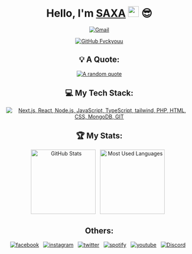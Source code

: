 <div align="center">
 
# Hello, I'm [SAXA](https://github.com/Fvckyouu) <img src="https://github.com/TheDudeThatCode/TheDudeThatCode/blob/master/Assets/Hi.gif" width="29px"> :sunglasses:

[![Gmail](https://skillicons.dev/icons?i=gmail)](mailto:saxaadev@gmail.com?subject=Hello%20Saxa,%20From%20Github)

[![GitHub Fvckyouu](https://img.shields.io/github/followers/fvckyouu?label=follow&style=social)](https://github.com/Fvckyouu)

 
## 💡 A Quote:

[![A random quote](https://quotes-github-readme.vercel.app/api?type=horizontal&theme=dark)](https://github.com/piyushsuthar/github-readme-quotes)

## 💻 My Tech Stack:

[![Next.js, React, Node.js, JavaScript, TypeScript, tailwind, PHP, HTML, CSS, MongoDB, GIT](https://skillicons.dev/icons?i=next,react,nodejs,js,ts,tailwind,php,html,css,mongodb,git)](https://skillicons.dev)

## 🏆 My Stats:

<p>
    <img height=175 alt="GitHub Stats" src="https://github-readme-stats.vercel.app/api?username=Fvckyouu&show_icons=true&count_private=true&theme=dark" />&nbsp;&nbsp;
    <img height=175 alt="Most Used Languages" src="https://github-readme-stats.vercel.app/api/top-langs/?username=Fvckyouu&layout=compact&theme=dark" />&nbsp;&nbsp;
</p>

## Others:

<p>
    <a target="_blank" href="https://www.facebook.com/chanjeckyy/" ><img alt="facebook" src="https://img.shields.io/badge/Facebook-1877F2?style=for-the-badge&logo=facebook&logoColor=white" /></a>&nbsp;&nbsp;
    <a target="_blank" href="https://www.instagram.com/chanjeckyy/" ><img alt="instagram" src="https://img.shields.io/badge/Instagram-E4405F?style=for-the-badge&logo=instagram&logoColor=white" /></a>&nbsp;&nbsp;
    <a target="_blank" href="https://twitter.com/Sax4z" ><img alt="twitter" src="https://img.shields.io/badge/Twitter-1DA1F2?style=for-the-badge&logo=twitter&logoColor=white" /></a>&nbsp;&nbsp;
    <a target="_blank" href="https://open.spotify.com/user/31cxz2xpakdrtnesnjjpokyjuqxq" ><img alt="spotify" src="https://img.shields.io/badge/Spotify-1ED760?style=for-the-badge&logo=spotify&logoColor=white" /></a>&nbsp;&nbsp;
    <a target="_blank" href="https://www.youtube.com/@chanjecky" ><img alt="youtube" src="https://img.shields.io/badge/YouTube-CD201F?style=for-the-badge&logo=youtube&logoColor=white" /></a>&nbsp;&nbsp;
    <a target="_blank" href="https://discord.gg/YVEQqdDJUj"><img alt="Discord" src="https://img.shields.io/badge/Discord-%235865F2.svg?style=for-the-badge&logo=discord&logoColor=white" /></a>&nbsp;&nbsp;
</p>
</div>
